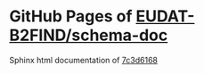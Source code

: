 GitHub Pages of [EUDAT-B2FIND/schema-doc](https://github.com/EUDAT-B2FIND/schema-doc.git)
===
Sphinx html documentation of [7c3d6168](https://github.com/EUDAT-B2FIND/schema-doc/tree/7c3d6168616a470dc2578519942fb3de56c260b4)
